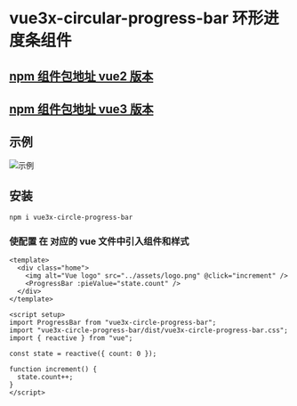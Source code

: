 # vue3x-circular-progress-bar 环形进度条组件

## [npm 组件包地址 vue2 版本](https://www.npmjs.com/package/vue2-circle-progress-bar)

## [npm 组件包地址 vue3 版本](https://www.npmjs.com/package/vue3x-circle-progress-bar)

## 示例

![示例](https://img-blog.csdnimg.cn/6408745254394a2a986bc12ddbf47bb8.gif)

## 安装

```
npm i vue3x-circle-progress-bar
```

### 使配置 在 对应的 vue 文件中引入组件和样式

```
<template>
  <div class="home">
    <img alt="Vue logo" src="../assets/logo.png" @click="increment" />
    <ProgressBar :pieValue="state.count" />
  </div>
</template>

<script setup>
import ProgressBar from "vue3x-circle-progress-bar";
import "vue3x-circle-progress-bar/dist/vue3x-circle-progress-bar.css";
import { reactive } from "vue";

const state = reactive({ count: 0 });

function increment() {
  state.count++;
}
</script>
```
